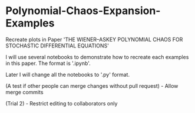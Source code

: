 # Polynomial-Chaos-Expansion-Examples

Recreate plots in Paper 'THE WIENER–ASKEY POLYNOMIAL CHAOS FOR STOCHASTIC DIFFERENTIAL EQUATIONS'

I will use several notebooks to demonstrate how to recreate each examples in this paper. The format is '.ipynb'.

Later I will change all the notebooks to '.py' format.

(A test if other people can merge changes without pull request) - Allow merge commits

(Trial 2) - Restrict editing to collaborators only
